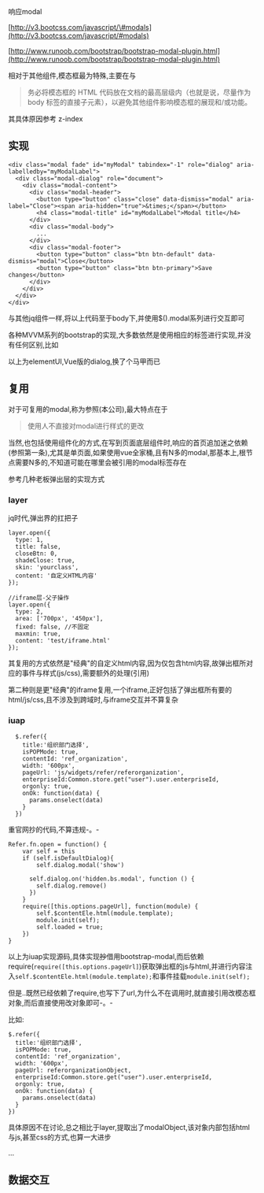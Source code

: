 响应modal

[http://v3.bootcss.com/javascript/\#modals](http://v3.bootcss.com/javascript/#modals)

[http://www.runoob.com/bootstrap/bootstrap-modal-plugin.html](http://www.runoob.com/bootstrap/bootstrap-modal-plugin.html)

相对于其他组件,模态框最为特殊,主要在与

> 务必将模态框的 HTML 代码放在文档的最高层级内（也就是说，尽量作为 body 标签的直接子元素），以避免其他组件影响模态框的展现和/或功能。

其具体原因参考 z-index

## 实现

```
<div class="modal fade" id="myModal" tabindex="-1" role="dialog" aria-labelledby="myModalLabel">
  <div class="modal-dialog" role="document">
    <div class="modal-content">
      <div class="modal-header">
        <button type="button" class="close" data-dismiss="modal" aria-label="Close"><span aria-hidden="true">&times;</span></button>
        <h4 class="modal-title" id="myModalLabel">Modal title</h4>
      </div>
      <div class="modal-body">
        ...
      </div>
      <div class="modal-footer">
        <button type="button" class="btn btn-default" data-dismiss="modal">Close</button>
        <button type="button" class="btn btn-primary">Save changes</button>
      </div>
    </div>
  </div>
</div>
```

与其他jq组件一样,将以上代码至于body下,并使用$\(\).modal系列进行交互即可

各种MVVM系列的bootstrap的实现,大多数依然是使用相应的标签进行实现,并没有任何区别,比如

以上为elementUI,Vue版的dialog,换了个马甲而已

## 复用

对于可复用的modal,称为参照\(本公司\),最大特点在于

> 使用人不直接对modal进行样式的更改

当然,也包括使用组件化的方式,在写到页面底层组件时,响应的首页追加迷之依赖\(参照第一条\),尤其是单页面,如果使用vue全家桶,且有N多的modal,那基本上,根节点需要N多的,不知道可能在哪里会被引用的modal标签存在

参考几种老板弹出层的实现方式

### layer

jq时代,弹出界的扛把子

```
layer.open({
  type: 1,
  title: false,
  closeBtn: 0,
  shadeClose: true,
  skin: 'yourclass',
  content: '自定义HTML内容'
});

//iframe层-父子操作
layer.open({
  type: 2,
  area: ['700px', '450px'],
  fixed: false, //不固定
  maxmin: true,
  content: 'test/iframe.html'
});
```

其复用的方式依然是"经典"的自定义html内容,因为仅包含html内容,故弹出框所对应的事件与样式\(js/css\),需要额外的处理\(引用\)

第二种则是更"经典"的iframe复用,一个iframe,正好包括了弹出框所有要的html/js/css,且不涉及到跨域时,与iframe交互并不算复杂

### iuap

```
  $.refer({
    title:'组织部门选择',
    isPOPMode: true,
    contentId: 'ref_organization',
    width: '600px',
    pageUrl: 'js/widgets/refer/referorganization',
    enterpriseId:Common.store.get("user").user.enterpriseId,
    orgonly: true,
    onOk: function(data) {
      params.onselect(data)
    }
  })
```

重官网抄的代码,不算违规-。-

```
Refer.fn.open = function() {
    var self = this
    if (self.isDefaultDialog){
        self.dialog.modal('show')

      self.dialog.on('hidden.bs.modal', function () {
        self.dialog.remove()
      })
    }
    require([this.options.pageUrl], function(module) {
        self.$contentEle.html(module.template);
        module.init(self);
        self.loaded = true;
    })
}
```

以上为iuap实现源码,具体实现~~抄~~借用bootstrap-modal,而后依赖require\(`require([this.options.pageUrl]`\)获取弹出框的js与html,并进行内容注入`self.$contentEle.html(module.template);`和事件挂载`module.init(self);`

但是..既然已经依赖了require,也写下了url,为什么不在调用时,就直接引用改模态框对象,而后直接使用改对象即可-。-

比如:

```
$.refer({
  title:'组织部门选择',
  isPOPMode: true,
  contentId: 'ref_organization',
  width: '600px',
  pageUrl: referorganizationObject,
  enterpriseId:Common.store.get("user").user.enterpriseId,
  orgonly: true,
  onOk: function(data) {
    params.onselect(data)
  }
})
```

具体原因不在讨论,总之相比于layer,提取出了modalObject,该对象内部包括html与js,甚至css的方式,也算一大进步

...

## 数据交互



